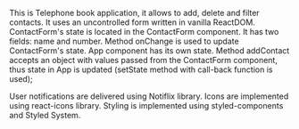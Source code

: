 This is Telephone book application, it allows to add, delete and filter contacts.
It uses an uncontrolled form written in vanilla ReactDOM. 
ContactForm's state is located in the ContactForm component. 
It has two fields: name and number. Method onChange is used to
update ContactForm's state. 
App component has its own state. Method addContact accepts an object with values
passed from the ContactForm component, thus state in App is updated (setState method with call-back function is used);

User notifications are delivered using Notiflix library.
Icons are implemented using react-icons library. 
Styling is implemented using styled-components and Styled System.